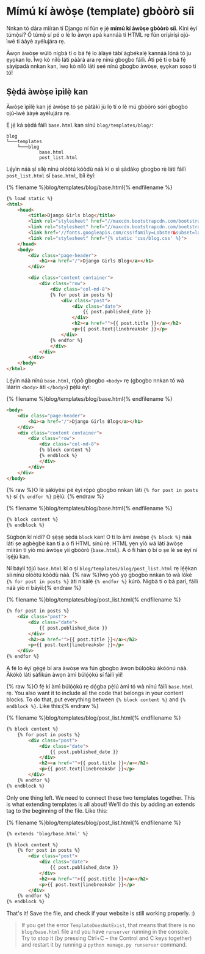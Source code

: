 # Mímú kí àwòṣe (template) gbòòrò síi

Nnkan tó dára mìíràn tí Django ní fún ẹ jẹ́ **mímú kí àwòṣe gbòòrò síi**. Kíni èyí túmọ̀sí? Ó túmọ̀ sí pé o lè lo àwọn apá kannáà ti HTML rẹ fún oríṣiríṣi ojú-ìwé ti ààyè ayélujára rẹ.

Àwọn àwòṣe wúlò nígbà tí o bá fẹ́ lo àlàyé tàbí àgbékalẹ̀ kannáà lọ́nà tó ju ẹyọkan lọ. Ìwọ kò nílò láti pààrà ara rẹ nínú gbogbo fáìlì. Àti pé tí o bá fẹ́ ṣàyípadà nnkan kan, ìwọ kò nílò láti ṣeé nínú gbogbo àwòṣe, ẹyọkan ṣoṣo ti tó!

## Ṣẹ̀dá àwòṣe ìpìlẹ̀ kan

Àwòṣe ìpìlẹ̀ kan jẹ́ àwòṣe tó ṣe pàtàkì jù lọ tí o lè mú gbòòrò sórí gbogbo ojú-ìwé ààyè ayélujára rẹ.

Ẹ jẹ́ ká ṣẹ̀dá fáìlì `base.html` kan sínú `blog/templates/blog/`:

    blog
    └───templates
        └───blog
                base.html
                post_list.html
    

Lẹ́yìn náà ṣí sílẹ̀ nínú olóòtú kóòdù náà kí o sì ṣàdàkọ gbogbo rẹ̀ láti fáìlì `post_list.html` sí `base.html`, bíi èyí:

{% filename %}blog/templates/blog/base.html{% endfilename %}

```html
{% load static %}
<html>
    <head>
        <title>Django Girls blog</title>
        <link rel="stylesheet" href="//maxcdn.bootstrapcdn.com/bootstrap/3.2.0/css/bootstrap.min.css">
        <link rel="stylesheet" href="//maxcdn.bootstrapcdn.com/bootstrap/3.2.0/css/bootstrap-theme.min.css">
        <link href='//fonts.googleapis.com/css?family=Lobster&subset=latin,latin-ext' rel='stylesheet' type='text/css'>
        <link rel="stylesheet" href="{% static 'css/blog.css' %}">
    </head>
    <body>
        <div class="page-header">
            <h1><a href="/">Django Girls Blog</a></h1>
        </div>

        <div class="content container">
            <div class="row">
                <div class="col-md-8">
                {% for post in posts %}
                    <div class="post">
                        <div class="date">
                            {{ post.published_date }}
                        </div>
                        <h2><a href="">{{ post.title }}</a></h2>
                        <p>{{ post.text|linebreaksbr }}</p>
                    </div>
                {% endfor %}
                </div>
            </div>
        </div>
    </body>
</html>
```

Lẹ́yìn náà nínú `base.html`, rọ́pò gbogbo `<body>` rẹ (gbogbo nnkan tó wà láàrin `<body>` àti `</body>`) pẹ̀lú èyí:

{% filename %}blog/templates/blog/base.html{% endfilename %}

```html
<body>
    <div class="page-header">
        <h1><a href="/">Django Girls Blog</a></h1>
    </div>
    <div class="content container">
        <div class="row">
            <div class="col-md-8">
            {% block content %}
            {% endblock %}
            </div>
        </div>
    </div>
</body>
```

{% raw %}O lè ṣàkíyèsí pé èyí rọ́pò gbogbo nnkan láti `{% for post in posts %}` sí `{% endfor %}` pẹ̀lú: {% endraw %}

{% filename %}blog/templates/blog/base.html{% endfilename %}

```html
{% block content %}
{% endblock %}
```

Ṣùgbọ́n kí nìdí? O ṣẹ̀ṣẹ̀ ṣẹ̀dá `block` kan! O ti lo àmì àwòṣe `{% block %}` náà láti ṣe agbègbè kan tí a ó fi HTML sínú rẹ̀. HTML yẹn yíò wá láti àwòṣe mìíràn tí yíò mú àwòṣe yìí gbòòrò (`base.html`). A ó fi hàn ọ́ bí o ṣe lè se èyí ní ìṣẹ́jú kan.

Ní báyìí tọ́jú `base.html` kí o ṣí `blog/templates/blog/post_list.html` rẹ lẹ́ẹ̀kan síi nínú olóòtú kóòdù náà. {% raw %}Ìwọ yóò yọ gbogbo nnkan tó wà lókè `{% for post in posts %}` àti nísàlẹ̀ `{% endfor %}` kúrò. Nígbà tí o bá parí, fáìlì náà yíò rí báyìí:{% endraw %}

{% filename %}blog/templates/blog/post_list.html{% endfilename %}

```html
{% for post in posts %}
    <div class="post">
        <div class="date">
            {{ post.published_date }}
        </div>
        <h2><a href="">{{ post.title }}</a></h2>
        <p>{{ post.text|linebreaksbr }}</p>
    </div>
{% endfor %}
```

A fẹ́ lo èyí gẹ́gẹ́ bí ara àwòṣe wa fún gbogbo àwọn búlọ́ọ̀kù àkóónú náà. Àkókò láti ṣàfikún àwọn àmì búlọ́ọ̀kù sí fáìlì yìí!

{% raw %}O fẹ́ kí àmì búlọ́ọ̀kù rẹ dọ́gba pẹ̀lú àmì tó wà nínú fáìlì `base.html` rẹ. You also want it to include all the code that belongs in your content blocks. To do that, put everything between `{% block content %}` and `{% endblock %}`. Like this:{% endraw %}

{% filename %}blog/templates/blog/post_list.html{% endfilename %}

```html
{% block content %}
    {% for post in posts %}
        <div class="post">
            <div class="date">
                {{ post.published_date }}
            </div>
            <h2><a href="">{{ post.title }}</a></h2>
            <p>{{ post.text|linebreaksbr }}</p>
        </div>
    {% endfor %}
{% endblock %}
```

Only one thing left. We need to connect these two templates together. This is what extending templates is all about! We'll do this by adding an extends tag to the beginning of the file. Like this:

{% filename %}blog/templates/blog/post_list.html{% endfilename %}

```html
{% extends 'blog/base.html' %}

{% block content %}
    {% for post in posts %}
        <div class="post">
            <div class="date">
                {{ post.published_date }}
            </div>
            <h2><a href="">{{ post.title }}</a></h2>
            <p>{{ post.text|linebreaksbr }}</p>
        </div>
    {% endfor %}
{% endblock %}
```

That's it! Save the file, and check if your website is still working properly. :)

> If you get the error `TemplateDoesNotExist`, that means that there is no `blog/base.html` file and you have `runserver` running in the console. Try to stop it (by pressing Ctrl+C – the Control and C keys together) and restart it by running a `python manage.py runserver` command.
